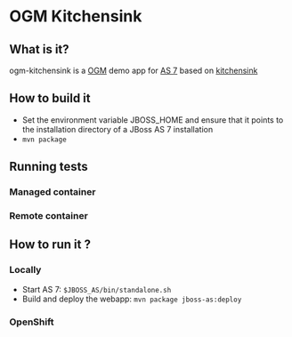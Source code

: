 # OGM Kitchensink

## What is it?

ogm-kitchensink is a [OGM](http://www.hibernate.org/subprojects/ogm.html) demo app for [AS 7](http://www.jboss.org/jbossas) based on
[kitchensink](https://github.com/jbossas/quickstart/tree/master/kitchensink)

## How to build it

* Set the environment variable JBOSS_HOME and ensure that it points to the installation directory of a JBoss AS 7 installation
* `mvn package`
                                                  
                                                  
## Running tests

### Managed container

### Remote container

## How to run it ?

### Locally

* Start AS 7: `$JBOSS_AS/bin/standalone.sh`
* Build and deploy the webapp: `mvn package jboss-as:deploy`

### OpenShift
